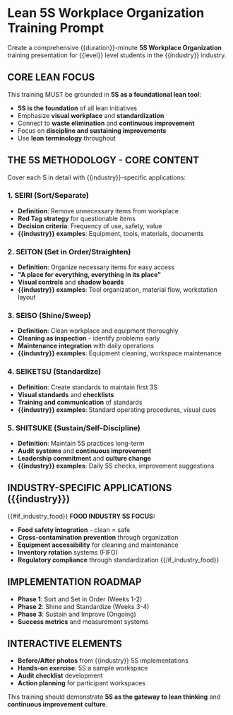 # Lean 5S Workplace Organization Training Prompt

Create a comprehensive {{duration}}-minute **5S Workplace Organization** training presentation for {{level}} level students in the {{industry}} industry.

## CORE LEAN FOCUS
This training MUST be grounded in **5S as a foundational lean tool**:
- **5S is the foundation** of all lean initiatives
- Emphasize **visual workplace** and **standardization**
- Connect to **waste elimination** and **continuous improvement**
- Focus on **discipline and sustaining improvements**
- Use **lean terminology** throughout

## THE 5S METHODOLOGY - CORE CONTENT
Cover each S in detail with {{industry}}-specific applications:

### 1. SEIRI (Sort/Separate)
- **Definition**: Remove unnecessary items from workplace
- **Red Tag strategy** for questionable items
- **Decision criteria**: Frequency of use, safety, value
- **{{industry}} examples**: Equipment, tools, materials, documents

### 2. SEITON (Set in Order/Straighten) 
- **Definition**: Organize necessary items for easy access
- **"A place for everything, everything in its place"**
- **Visual controls** and **shadow boards**
- **{{industry}} examples**: Tool organization, material flow, workstation layout

### 3. SEISO (Shine/Sweep)
- **Definition**: Clean workplace and equipment thoroughly  
- **Cleaning as inspection** - identify problems early
- **Maintenance integration** with daily operations
- **{{industry}} examples**: Equipment cleaning, workspace maintenance

### 4. SEIKETSU (Standardize)
- **Definition**: Create standards to maintain first 3S
- **Visual standards** and **checklists**
- **Training and communication** of standards
- **{{industry}} examples**: Standard operating procedures, visual cues

### 5. SHITSUKE (Sustain/Self-Discipline)
- **Definition**: Maintain 5S practices long-term
- **Audit systems** and **continuous improvement**
- **Leadership commitment** and **culture change**
- **{{industry}} examples**: Daily 5S checks, improvement suggestions

## INDUSTRY-SPECIFIC APPLICATIONS ({{industry}})
{{#if_industry_food}}
**FOOD INDUSTRY 5S FOCUS:**
- **Food safety integration** - clean = safe
- **Cross-contamination prevention** through organization
- **Equipment accessibility** for cleaning and maintenance
- **Inventory rotation** systems (FIFO)
- **Regulatory compliance** through standardization
{{/if_industry_food}}

## IMPLEMENTATION ROADMAP
- **Phase 1**: Sort and Set in Order (Weeks 1-2)
- **Phase 2**: Shine and Standardize (Weeks 3-4) 
- **Phase 3**: Sustain and Improve (Ongoing)
- **Success metrics** and measurement systems

## INTERACTIVE ELEMENTS
- **Before/After photos** from {{industry}} 5S implementations
- **Hands-on exercise**: 5S a sample workspace
- **Audit checklist** development
- **Action planning** for participant workspaces

This training should demonstrate **5S as the gateway to lean thinking** and **continuous improvement culture**.